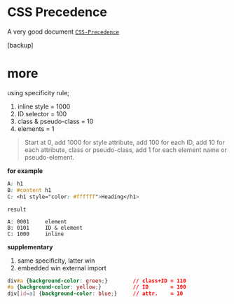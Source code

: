 ---
---

# CSS Precedence

A very good document [`CSS-Precedence`](https://vecta.io/blog/definitive-guide-to-css-styling-order)

[backup]


# more

using specificity rule;

1. inline style             = 1000
2. ID selector              = 100
3. class & pseudo-class     = 10
4. elements                 = 1

> Start at 0, add 1000 for style attribute, add 100 for each ID, add 10 for each attribute, class or pseudo-class, add 1 for each element name or pseudo-element.


**for example**

```css
A: h1
B: #content h1
C: <h1 style="color: #ffffff">Heading</h1>
```

```
result

A: 0001     element
B: 0101     ID & element
C: 1000     inline
```

**supplementary**

1. same specificity, latter win
2. embedded win external import

```css
div#a {background-color: green;}        // class+ID = 110
#a {background-color: yellow;}          // ID       = 100
div[id=a] {background-color: blue;}     // attr.    = 10
```




